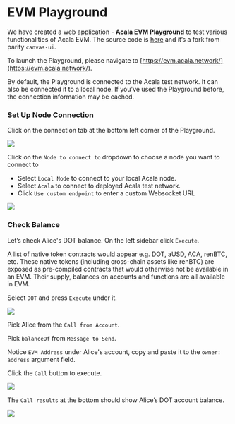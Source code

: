 # EVM Playground

We have created a web application - **Acala EVM Playground** to test various functionalities of Acala EVM. The source code is [here](https://github.com/AcalaNetwork/evm-playground) and it’s a fork from parity `canvas-ui`.

To launch the Playground, please navigate to [https://evm.acala.network/](https://evm.acala.network/).

By default, the Playground is connected to the Acala test network. It can also be connected it to a local node. If you've used the Playground before, the connection information may be cached.

### Set Up Node Connection

Click on the connection tab at the bottom left corner of the Playground.

![](https://i.imgur.com/9qnD9Gq.png)

Click on the `Node to connect to` dropdown to choose a node you want to connect to

- Select `Local Node` to connect to your local Acala node.
- Select `Acala` to connect to deployed Acala test network.
- Click `Use custom endpoint` to enter a custom Websocket URL

![](https://i.imgur.com/eHAdxLb.png)

### Check Balance

Let’s check Alice's DOT balance. On the left sidebar click `Execute`.

A list of native token contracts would appear e.g. DOT, aUSD, ACA, renBTC, etc. These native tokens \(including cross-chain assets like renBTC\) are exposed as pre-compiled contracts that would otherwise not be available in an EVM. Their supply, balances on accounts and functions are all available in EVM.

Select `DOT` and press `Execute` under it.

![](https://i.imgur.com/gGqwRZM.png)

Pick Alice from the `Call from Account`.

Pick `balanceOf` from `Message to Send`.

Notice `EVM Address` under Alice's account, copy and paste it to the `owner: address` argument field.

Click the `Call` button to execute.

![](https://i.imgur.com/8XQSarA.png)

The `Call results` at the bottom should show Alice’s DOT account balance.

![](https://i.imgur.com/2TNjbUM.png)
